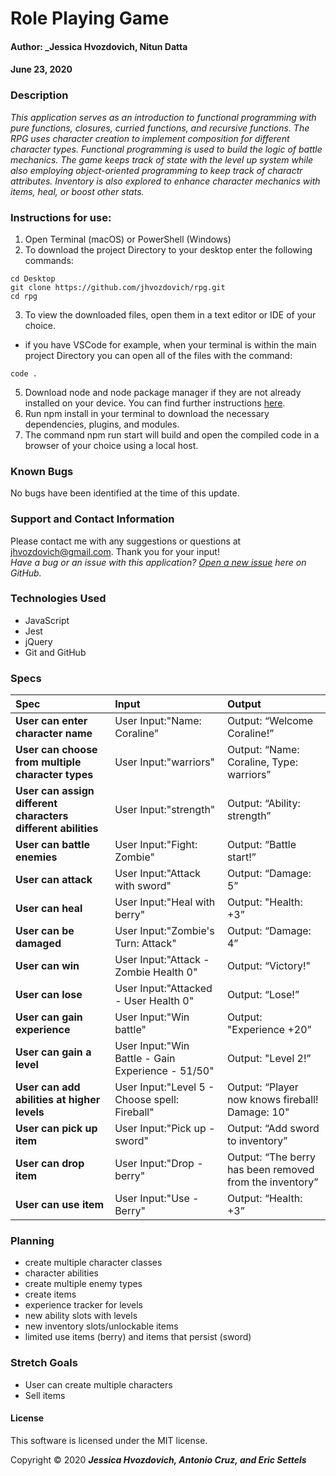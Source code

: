 # **Role Playing Game**

#### Author: **_Jessica Hvozdovich, Nitun Datta**
#### June 23, 2020

### Description

_This application serves as an introduction to functional programming with pure functions, closures, curried functions, and recursive functions. The RPG uses character creation to implement composition for different character types. Functional programming is used to build the logic of battle mechanics. The game keeps track of state with the level up system while also employing object-oriented programming to keep track of charactr attributes. Inventory is also explored to enhance character mechanics with items, heal, or boost other stats._

### Instructions for use:

1. Open Terminal (macOS) or PowerShell (Windows)
2. To download the project Directory to your desktop enter the following commands:
```
cd Desktop
git clone https://github.com/jhvozdovich/rpg.git
cd rpg
```
3. To view the downloaded files, open them in a text editor or IDE of your choice.
* if you have VSCode for example, when your terminal is within the main project Directory you can open all of the files with the command:
```
code .
```
5. Download node and node package manager if they are not already installed on your device. You can find further instructions [here](https://www.learnhowtoprogram.com/intermediate-javascript/getting-started-with-javascript-8d3b52cf-3755-481d-80c5-46f1d3a8ffeb/installing-node-js-14f2721a-61e0-44b3-af1f-73f17348c8f4).
5. Run npm install in your terminal to download the necessary dependencies, plugins, and modules.
6. The command npm run start will build and open the compiled code in a browser of your choice using a local host.

### Known Bugs

No bugs have been identified at the time of this update.

### Support and Contact Information

Please contact me with any suggestions or questions at jhvozdovich@gmail.com. Thank you for your input!  
_Have a bug or an issue with this application? [Open a new issue](https://github.com/jhvozdovich/rpg/issues) here on GitHub._

### Technologies Used

* JavaScript
* Jest
* jQuery
* Git and GitHub

### Specs
| Spec | Input | Output |
| :------------- | :------------- | :------------- |
| **User can enter character name** | User Input:"Name: Coraline" | Output: “Welcome Coraline!” |
| **User can choose from multiple character types** | User Input:"warriors" | Output: “Name: Coraline, Type: warriors” |
| **User can assign different characters different abilities** | User Input:"strength" | Output: “Ability: strength” |
| **User can battle enemies** | User Input:"Fight: Zombie" | Output: “Battle start!” |
| **User can attack** | User Input:"Attack with sword" | Output: “Damage: 5” |
| **User can heal** | User Input:"Heal with berry" | Output: "Health: +3” |
| **User can be damaged** | User Input:"Zombie's Turn: Attack" | Output: “Damage: 4” |
| **User can win** | User Input:"Attack - Zombie Health 0" | Output: “Victory!" |
| **User can lose** | User Input:"Attacked - User Health 0" | Output: “Lose!” |
| **User can gain experience** | User Input:"Win battle" | Output: "Experience +20” |
| **User can gain a level** | User Input:"Win Battle - Gain Experience - 51/50" | Output: "Level 2!” |
| **User can add abilities at higher levels** | User Input:"Level 5 - Choose spell: Fireball" | Output: “Player now knows fireball! Damage: 10" |
| **User can pick up item** | User Input:"Pick up - sword" | Output: “Add sword to inventory” |
| **User can drop item** | User Input:"Drop - berry" | Output: “The berry has been removed from the inventory” |
| **User can use item** | User Input:"Use - Berry" | Output: “Health: +3” |

### Planning
* create multiple character classes
* character abilities
* create multiple enemy types
* create items
* experience tracker for levels
* new ability slots with levels
* new inventory slots/unlockable items
* limited use items (berry) and items that persist (sword)

### Stretch Goals
* User can create multiple characters 
* Sell items

#### License

This software is licensed under the MIT license.

Copyright © 2020 **_Jessica Hvozdovich, Antonio Cruz, and Eric Settels_**